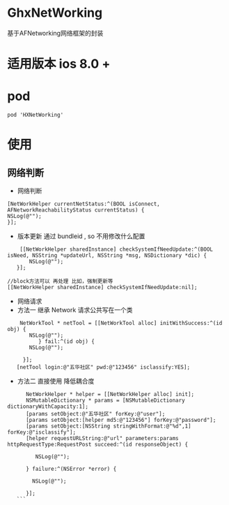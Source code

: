 # GhxNetWorking
基于AFNetworking网络框架的封装

# 适用版本 ios 8.0 +

# pod
``
pod 'HXNetWorking'
``

# 使用 
## 网络判断
 * 网络判断
 ```
 [NetWorkHelper currentNetStatus:^(BOOL isConnect, AFNetworkReachabilityStatus currentStatus) {
 NSLog(@"");
 }];
 ```
 
 * 版本更新 通过 bundleid , so 不用修改什么配置
 ```
     [[NetWorkHelper sharedInstance] checkSystemIfNeedUpdate:^(BOOL isNeed, NSString *updateUrl, NSString *msg, NSDictionary *dic) {
        NSLog(@"");
    }];
 ```
 ```
 //block方法可以 再处理 比如，强制更新等
 [[NetWorkHelper sharedInstance] checkSystemIfNeedUpdate:nil];
 ```
 * 网络请求
 * 方法一 继承 Network 请求公共写在一个类
 ```
     NetWorkTool * netTool = [[NetWorkTool alloc] initWithSuccess:^(id obj) {
        NSLog(@"");
           } fail:^(id obj) {
        NSLog(@"");

      }];
    [netTool login:@"五华社区" pwd:@"123456" isclassify:YES];
 ```   
 * 方法二  直接使用 降低耦合度
 ```
       NetWorkHelper * helper = [[NetWorkHelper alloc] init];
       NSMutableDictionary * params = [NSMutableDictionary dictionaryWithCapacity:1];
       [params setObject:@"五华社区" forKey:@"user"];
       [params setObject:[helper md5:@"123456"] forKey:@"password"];
       [params setObject:[NSString stringWithFormat:@"%d",1] forKey:@"isclassify"];
       [helper requestURLString:@"url" parameters:params httpRequestType:RequestPost succeed:^(id responseObject) {
       
          NSLog(@"");

       } failure:^(NSError *error) {
       
         NSLog(@"");
         
       }];
    ```
 
